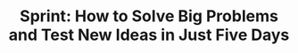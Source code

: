 ---
title: "Sprint: How to Solve Big Problems and Test New Ideas in Just Five Days"
description: "Waktu dulu masih jadi Product Manager, buku ini sering saya jadikan pegangan, terutama ketika sedang membutuhkan decision making cepat untuk fitur produk, tapi di saat yang bersamaan gak banyak informasi yang bisa dijadikan sebagai pegangan. Mudah dipahami. Mudah diikuti."
cover: "images/reading/sprint.jpeg"
publishDate: 2021-09-12
authors: "Jake Knapp"
---